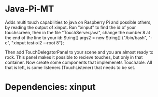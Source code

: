 # Java-Pi-MT
Adds multi touch capabilities to java on Raspberry Pi and possible others,
by reading the output of xinput.
Run "xinput" to find the id of your touchscreen, then in the file "TouchServer.java",
change the number 8 at the end of the line to your id:
String[] args2 = new String[] {"/bin/bash", "-c", "xinput test-xi2 --root 8"};

Then add TouchDelegatorPanel to your scene and you are almost ready to rock.
This panel makes it possible to recieve touches, but only in that container.
Now create some components that implemenets Touchable.
All that is left, is some listeners (TouchListener) that needs to be set.

# Dependencies: xinput
